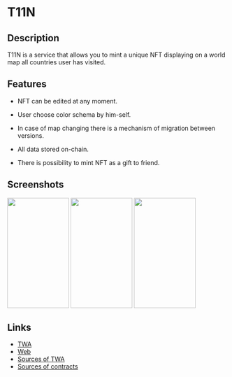 # T11N

## Description

T11N is a service that allows you to mint a unique NFT displaying on a world map all countries user has visited.

## Features

- NFT can be edited at any moment.

- User choose color schema by him-self.

- In case of map changing there is a mechanism of migration between versions.

- All data stored on-chain. 

- There is possibility to mint NFT as a gift to friend.

## Screenshots

<img src="https://www.upwork.com/att/download/portfolio/persons/uid/472809685915836416/profile/projects/files/fe6eeb0e-d747-4969-a8a7-f2ee44965dd6" alt="" style="height: 252px; width:141px;"/>
<img src="https://www.upwork.com/att/download/portfolio/persons/uid/472809685915836416/profile/projects/files/738c4c58-34f5-4a2a-8374-dc9e0e8e0e0f" alt="" style="height: 252px; width:141px;"/>
<img src="https://www.upwork.com/att/download/portfolio/persons/uid/472809685915836416/profile/projects/files/ccdeefb3-71d3-448d-b02a-e158b9a6ce10" alt="" style="height: 252px; width:141px;"/>

## Links

- [TWA](https://t.me/t11n_bot)
- [Web](https://krivochenko.github.io/t11n/) 
- [Sources of TWA](https://github.com/krivochenko/t11n)
- [Sources of contracts](https://github.com/krivochenko/t11n-contracts)
